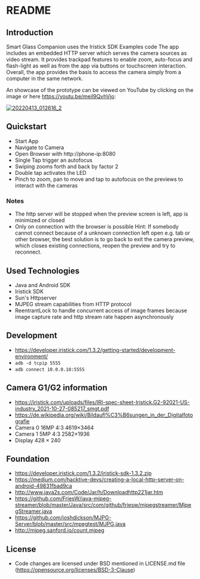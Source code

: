 # README

## Introduction

Smart Glass Companion uses the Iristick SDK Examples code 
The app includes an embedded HTTP server which serves the camera sources as video stream.
It provides trackpad features to enable zoom, auto-focus and flash-light as well as from the app via buttons or touchscreen interaction.
Overall, the app provides the basis to access the camera simply from a computer in the same network.

An showcase of the prototype can be viewed on YouTube by clicking on the image or here https://youtu.be/meil9QvhVjo:

[![20220413_012616_2](https://user-images.githubusercontent.com/26746017/164999309-1faf4f0f-649e-4166-ad7f-58d83795b867.jpg)](https://youtu.be/meil9QvhVjo "Smart Glass Companion")

## Quickstart
* Start App
* Navigate to Camera
* Open Browser with http://phone-ip:8080
* Single Tap trigger an autofocus
* Swiping zooms forth and back by factor 2
* Double tap activates the LED
* Pinch to zoom, pan to move and tap to autofocus on the previews to interact with the cameras

### Notes
* The http server will be stopped when the preview screen is left, app is minimized or closed
* Only on connection with the browser is possible
Hint: If somebody cannot connect because of a unknown connection left open e.g. tab or other browser,
the best solution is to go back to exit the camera preview, which closes existing connections, reopen the preview and try to reconnect.

## Used Technologies

* Java and Android SDK
* Iristick SDK
* Sun's Httpserver
* MJPEG stream capabilities from HTTP protocol
* ReentrantLock to handle concurrent access of image frames because image capture rate and http stream rate happen asynchronously

## Development
* https://developer.iristick.com/1.3.2/getting-started/development-environment/
* `adb -d tcpip 5555`
* `adb connect 10.0.0.10:5555`

## Camera G1/G2 information
* https://iristick.com/uploads/files/IRI-spec-sheet-Iristick.G2-92021-US-industry_2021-10-27-085217_smgt.pdf
* https://de.wikipedia.org/wiki/Bildaufl%C3%B6sungen_in_der_Digitalfotografie
* Camera 0 16MP 4:3 4619×3464
* Camera 1 5MP 4:3 2582×1936
* Display 428 × 240

## Foundation
* https://developer.iristick.com/1.3.2/iristick-sdk-1.3.2.zip
* https://medium.com/hacktive-devs/creating-a-local-http-server-on-android-49831fbad9ca
* http://www.java2s.com/Code/Jar/h/Downloadhttp221jar.htm
* https://github.com/FriesW/java-mjpeg-streamer/blob/master/Java/src/com/github/friesw/mjpegstreamer/MjpegStreamer.java
* https://github.com/joshdickson/MJPG-Server/blob/master/src/mpegtest/MJPG.java
* http://mjpeg.sanford.io/count.mjpeg

## License
* Code changes are licensed under BSD mentioned in LICENSE.md file (https://opensource.org/licenses/BSD-3-Clause)
